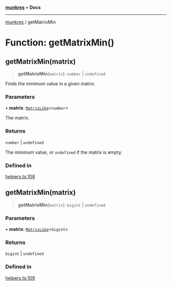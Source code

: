 [**munkres**](../README.md) • **Docs**

***

[munkres](../globals.md) / getMatrixMin

# Function: getMatrixMin()

## getMatrixMin(matrix)

> **getMatrixMin**(`matrix`): `number` \| `undefined`

Finds the minimum value in a given matrix.

### Parameters

• **matrix**: [`MatrixLike`](../type-aliases/MatrixLike.md)\<`number`\>

The matrix.

### Returns

`number` \| `undefined`

The minimum value, or `undefined` if the matrix is empty.

### Defined in

[helpers.ts:108](https://github.com/havelessbemore/munkres/blob/96ca8c3d8a7149b86376a9ca1eea1dab78a6109c/src/helpers.ts#L108)

## getMatrixMin(matrix)

> **getMatrixMin**(`matrix`): `bigint` \| `undefined`

### Parameters

• **matrix**: [`MatrixLike`](../type-aliases/MatrixLike.md)\<`bigint`\>

### Returns

`bigint` \| `undefined`

### Defined in

[helpers.ts:109](https://github.com/havelessbemore/munkres/blob/96ca8c3d8a7149b86376a9ca1eea1dab78a6109c/src/helpers.ts#L109)
